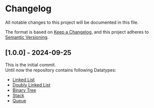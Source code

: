 # Changelog

All notable changes to this project will be documented in this file.

The format is based on [Keep a Changelog](https://keepachangelog.com/en/1.1.0/),
and this project adheres to [Semantic Versioning](https://semver.org/spec/v2.0.0.html).

## [1.0.0] - 2024-09-25
This is the initial commit.  
Until now the repository contains following Datatypes:
- [Linked List](../classes/datatypes/LINKED_LIST.md)
- [Doubly Linked List](../classes/datatypes/LINKED_LIST.md)
- [Binary Tree](../classes/datatypes/BINARY_TREE.md)
- [Stack](../classes/datatypes/STACK.md)
- [Queue](../classes/datatypes/QUEUE.md)
